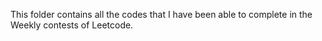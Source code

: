 This folder contains all the codes that I have been able to complete in the Weekly contests of Leetcode.
